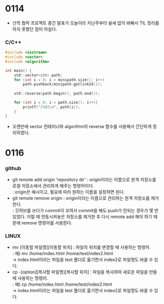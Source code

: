 # 0114
- 산학 협력 프로젝트 중간 발표가 오늘이라 지난주부터 쉴새 없이 바빠서 TIL 정리를 하지 못했던 점이 아쉽다.
### C/C++
``` c
#include <iostream>
#include <vector>
#include <algorithm>

int main() {
    std::vector<int> path;
    for (int i = 0; i < minipath.size(); i++)
        path.pushback(minipath.getlinkId()); 
    
    std::reverse(path.begin(), path.end());

    for (int i = 0; i < path.size(); i++){
        printf("[%d]\n", path[i]);
    }
}
```
- 오랜만에 vector 컨테이너와 algorithm의 reverse 함수를 사용해서 간단하게 정리하였다.

# 0116
### github
- git remote add origin 'repository dir'
    : origin이라는 이름으로 원격 저장소를 로컬 저장소에서 관리하게 해주는 명령어이다.  
    : origin은 예시이고, 필요에 따라 원하는 이름을 설정하면 된다.  
- git remote remove origin
    : origin이라는 이름으로 관리하는 원격 저장소를 제거한다.  
    : 깃허브를 쓰다가 commit이 꼬여서 commit을 해도 push가 안되는 경우가 몇 번 있었다. 이럴 때 연동시켜놓은 저장소를 제거한 후 다시 remote add 해야 하기 때문에 remove 명령어를 사용한다.  

### LINUX
- mv [이동할 파일명][이동할 위치]
    : 파일의 위치를 변경할 때 사용하는 명령어.  
    : 예) mv /home/index.html /home/test/index2.html  
        -> index.html이라는 파일을 test 폴더로 옮기면서 index2로 파일명도 바꿀 수 있다.  
- cp -[option][복사할 파일명][복사할 위치]
    : 파일을 복사하여 새로운 파일을 만들 때 사용하는 명령어.  
    : 예) cp /home/index.html /home/test/index2.html  
    -> index.html이라는 파일을 test 폴더로 옮기면서 index2로 파일명도 바꿀 수 있다.  